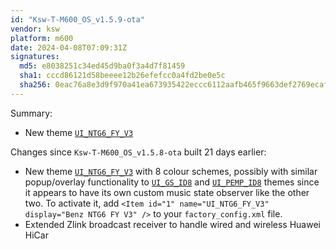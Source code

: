 ```yaml
---
id: "Ksw-T-M600_OS_v1.5.9-ota"
vendor: ksw
platform: m600
date: 2024-04-08T07:09:31Z
signatures:
  md5: e8038251c34ed45d9ba0f3a4d7f81459
  sha1: cccd86121d58beeee12b26efefcc0a4fd2be0e5c
  sha256: 0eac76a8e3d9f970a41ea673935422eccc6112aafb465f9663def2769ecaf347
---
```

Summary:
- New theme [`UI_NTG6_FY_V3`](/headunits/themes/ksw/ui_ntg6_fy_v3)

Changes since `Ksw-T-M600_OS_v1.5.8-ota` built 21 days earlier:
- New theme [`UI_NTG6_FY_V3`](/headunits/themes/ksw/ui_ntg6_fy_v3) with 8 colour schemes, possibly with similar popup/overlay functionality to [`UI_GS_ID8`](/headunits/themes/ksw/ui_gs_id8) and [`UI_PEMP_ID8`](/headunits/themes/ksw/ui_pemp_id8) themes since it appears to have its own custom music state observer like the other two. To activate it, add `<Item id="1" name="UI_NTG6_FY_V3" display="Benz NTG6 FY V3" />` to your `factory_config.xml` file.
- Extended Zlink broadcast receiver to handle wired and wireless Huawei HiCar